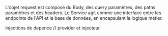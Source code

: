 L'objet request est composé du Body, des query paramètres, des paths paramètres et des headers.
Le Service agit comme une interface entre les endpoints de l'API et la base de données, en encapsulant la logique métier.

Injections de depence
// provider et injecteur
